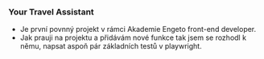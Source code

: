 ### Your Travel Assistant

- Je první povnný projekt v rámci Akademie Engeto front-end developer.
- Jak prauji na projektu a přidávám nové funkce tak jsem se rozhodl k němu, napsat aspoň pár základních testů v playwright.
